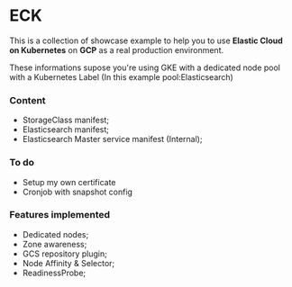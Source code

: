 # ECK

This is a collection of showcase example to help you to use **Elastic Cloud on Kubernetes** on **GCP** as a real production environment.

These informations supose you're using GKE with a dedicated node pool with a Kubernetes Label (In this example pool:Elasticsearch)

### Content
- StorageClass manifest;
- Elasticsearch manifest;
- Elasticsearch Master service manifest (Internal);

### To do

- Setup my own certificate
- Cronjob with snapshot config

### Features implemented

- Dedicated nodes;
- Zone awareness;
- GCS repository plugin;
- Node Affinity & Selector;
- ReadinessProbe;
